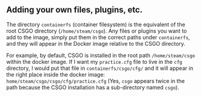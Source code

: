 ## Adding your own files, plugins, etc.

The directory `containerfs` (container filesystem) is the equivalent of the root CSGO directory (`/home/steam/csgo`). Any files or plugins you want to add to the image, simply put them in the correct paths under `containerfs`, and they will appear in the Docker image relative to the CSGO directory.

For example, by default, CSGO is installed in the root path `/home/steam/csgo` within the docker image. If I want my `practice.cfg` file to live in the `cfg` directory, I would put that file in `containerfs/csgo/cfg/` and it will appear in the right place inside the docker image: `home/steam/csgo/csgo/cfg/practice.cfg` (Yes, `csgo` appears twice in the path because the CSGO installation has a sub-directory named `csgo`).
